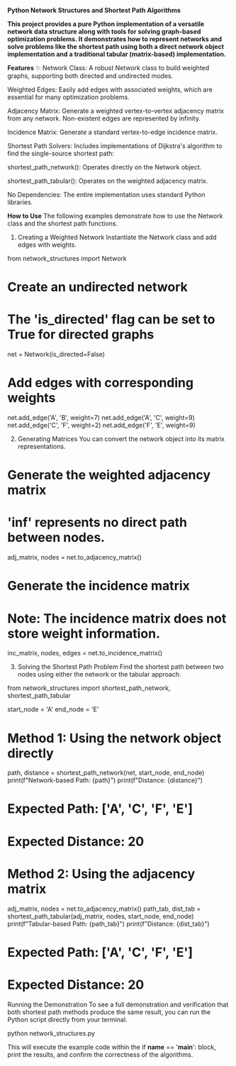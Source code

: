 **Python Network Structures and Shortest Path Algorithms**

**This project provides a pure Python implementation of a versatile network data structure along with tools for solving graph-based optimization problems. It demonstrates how to represent networks and solve problems like the shortest path using both a direct network object implementation and a traditional tabular (matrix-based) implementation.**

**Features** ✨
Network Class: A robust Network class to build weighted graphs, supporting both directed and undirected modes.

Weighted Edges: Easily add edges with associated weights, which are essential for many optimization problems.

Adjacency Matrix: Generate a weighted vertex-to-vertex adjacency matrix from any network. Non-existent edges are represented by infinity.

Incidence Matrix: Generate a standard vertex-to-edge incidence matrix.

Shortest Path Solvers: Includes implementations of Dijkstra's algorithm to find the single-source shortest path:

shortest_path_network(): Operates directly on the Network object.

shortest_path_tabular(): Operates on the weighted adjacency matrix.

No Dependencies: The entire implementation uses standard Python libraries.

**How to Use**
The following examples demonstrate how to use the Network class and the shortest path functions.

1. Creating a Weighted Network
Instantiate the Network class and add edges with weights.

from network_structures import Network

# Create an undirected network
# The 'is_directed' flag can be set to True for directed graphs
net = Network(is_directed=False)

# Add edges with corresponding weights
net.add_edge('A', 'B', weight=7)
net.add_edge('A', 'C', weight=9)
net.add_edge('C', 'F', weight=2)
net.add_edge('F', 'E', weight=9)

2. Generating Matrices
You can convert the network object into its matrix representations.

# Generate the weighted adjacency matrix
# 'inf' represents no direct path between nodes.
adj_matrix, nodes = net.to_adjacency_matrix()

# Generate the incidence matrix
# Note: The incidence matrix does not store weight information.
inc_matrix, nodes, edges = net.to_incidence_matrix()

3. Solving the Shortest Path Problem
Find the shortest path between two nodes using either the network or the tabular approach.

from network_structures import shortest_path_network, shortest_path_tabular

start_node = 'A'
end_node = 'E'

# Method 1: Using the network object directly
path, distance = shortest_path_network(net, start_node, end_node)
print(f"Network-based Path: {path}")
print(f"Distance: {distance}")
# Expected Path: ['A', 'C', 'F', 'E']
# Expected Distance: 20


# Method 2: Using the adjacency matrix
adj_matrix, nodes = net.to_adjacency_matrix()
path_tab, dist_tab = shortest_path_tabular(adj_matrix, nodes, start_node, end_node)
print(f"Tabular-based Path: {path_tab}")
print(f"Distance: {dist_tab}")
# Expected Path: ['A', 'C', 'F', 'E']
# Expected Distance: 20

Running the Demonstration
To see a full demonstration and verification that both shortest path methods produce the same result, you can run the Python script directly from your terminal.

python network_structures.py

This will execute the example code within the if __name__ == '__main__': block, print the results, and confirm the correctness of the algorithms.
